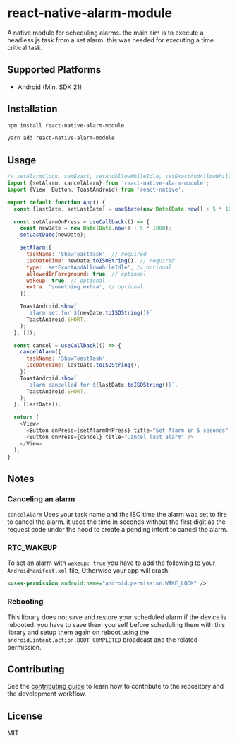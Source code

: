 # react-native-alarm-module

A native module for scheduling alarms. the main aim is to execute a headless js task from a set alarm. this was needed for executing a time critical task.

## Supported Platforms

- Android (Min. SDK 21)

## Installation

```sh
npm install react-native-alarm-module
```

```sh
yarn add react-native-alarm-module
```

## Usage

```js
// setAlarmClock, setExact, setAndAllowWhileIdle, setExactAndAllowWhileIdle
import {setAlarm, cancelAlarm} from 'react-native-alarm-module';
import {View, Button, ToastAndroid} from 'react-native';

export default function App() {
  const [lastDate, setLastDate] = useState(new Date(Date.now() + 5 * 1000));

  const setAlarmOnPress = useCallback(() => {
    const newDate = new Date(Date.now() + 5 * 1000);
    setLastDate(newDate);

    setAlarm({
      taskName: 'ShowToastTask', // required
      isoDateTime: newDate.toISOString(), // required
      type: 'setExactAndAllowWhileIdle', // optional
      allowedInForeground: true, // optional 
      wakeup: true, // optional
      extra: 'something extra', // optional
    });

    ToastAndroid.show(
      `alarm set for ${newDate.toISOString()}`,
      ToastAndroid.SHORT,
    );
  }, []);

  const cancel = useCallback(() => {
    cancelAlarm({
      taskName: 'ShowToastTask',
      isoDateTime: lastDate.toISOString(),
    });
    ToastAndroid.show(
      `alarm cancelled for ${lastDate.toISOString()}`,
      ToastAndroid.SHORT,
    );
  }, [lastDate]);

  return (
    <View>
      <Button onPress={setAlarmOnPress} title="Set Alarm in 5 seconds" />
      <Button onPress={cancel} title="Cancel last alarm" />
    </View>
  );
}

```

## Notes

### Canceling an alarm

`cancelAlarm` Uses your task name and the ISO time the alarm was set to fire to cancel the alarm.
it uses the time in seconds without the first digit as the request code under the hood to create a pending intent to cancel the alarm.

### RTC_WAKEUP

To set an alarm with `wakeup: true` you have to add the following to your `AndroidManifest.xml` file, Otherwise your app will crash:

```xml
<uses-permission android:name="android.permission.WAKE_LOCK" />
```

### Rebooting

This library does not save and restore your scheduled alarm if the device is rebooted. you have to save them yourself before scheduling them with this library and setup them again on reboot using the `android.intent.action.BOOT_COMPLETED` broadcast and the related permission.

## Contributing

See the [contributing guide](CONTRIBUTING.md) to learn how to contribute to the repository and the development workflow.

## License

MIT
